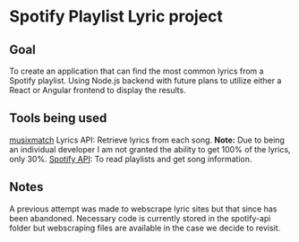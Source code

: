 # Spotify Playlist Lyric project

## Goal

To create an application that can find the most common lyrics from a Spotify playlist. Using Node.js backend with future plans to utilize either a React or Angular frontend to display the results.

## Tools being used

[musixmatch](https://coda.io/@musixmatch/musixmatch-lyrics-api) Lyrics API: Retrieve lyrics from each song. **Note:** Due to being an individual developer I am not granted the ability to get 100% of the lyrics, only 30%.
[Spotify API](https://developer.spotify.com/): To read playlists and get song information.

## Notes

A previous attempt was made to webscrape lyric sites but that since has been abandoned. Necessary code is currently stored in the spotify-api folder but webscraping files are available in the case we decide to revisit.
